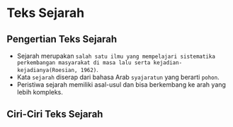 # Teks Sejarah
## Pengertian Teks Sejarah
- Sejarah merupakan `salah satu ilmu yang mempelajari sistematika perkembangan masyarakat di masa lalu serta kejadian-kejadianya(Roesian, 1962)`.
- Kata `sejarah` diserap dari bahasa Arab `syajaratun` yang berarti `pohon`.
- Peristiwa sejarah memiliki asal-usul dan bisa berkembang ke arah yang lebih kompleks.
## Ciri-Ciri Teks Sejarah
##
##
